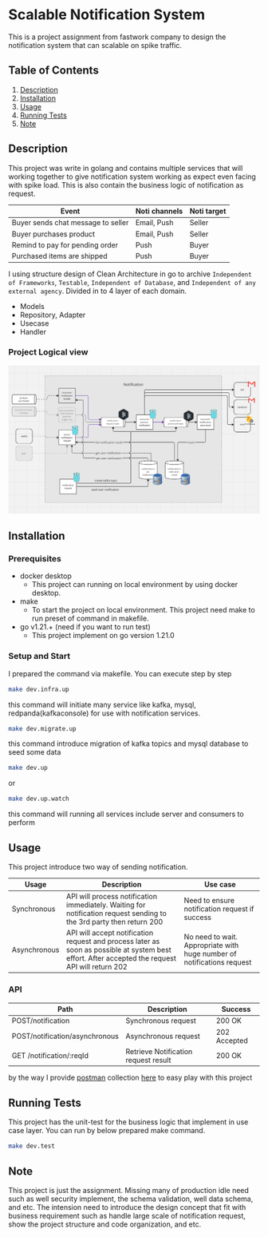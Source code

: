 # Scalable Notification System

This is a project assignment from fastwork company to design the notification system that can scalable on spike traffic.

## Table of Contents

1. [Description](#description)
2. [Installation](#installation)
3. [Usage](#usage)
4. [Running Tests](#running-tests)
5. [Note](#note)

## Description

This project was write in golang and contains multiple services that will working together to give notification system working as expect even facing with spike load. This is also contain the business logic of notification as request.

| Event                              | Noti channels | Noti target |
| ---------------------------------- | ------------- | ----------- |
| Buyer sends chat message to seller | Email, Push   | Seller      |
| Buyer purchases product            | Email, Push   | Seller      |
| Remind to pay for pending order    | Push          | Buyer       |
| Purchased items are shipped        | Push          | Buyer       |

I using structure design of Clean Architecture in go to archive `Independent of Frameworks`, `Testable`, `Independent of Database`, and `Independent of any external agency`. Divided in to 4 layer of each domain.
- Models
- Repository, Adapter
- Usecase
- Handler

### Project Logical view

![Project Diagram](assets/logical-view-v1.png "Project Diagram")

## Installation

### Prerequisites

- docker desktop
  - This project can running on local environment by using docker desktop.
- make
  - To start the project on local environment. This project need make to run preset of command in makefile.
- go v1.21.+ (need if you want to run test)
  - This project implement on go version 1.21.0

### Setup and Start

I prepared the command via makefile. You can execute step by step

```bash
make dev.infra.up
```

this command will initiate many service like kafka, mysql, redpanda(kafkaconsole) for use with notification services.

```bash
make dev.migrate.up
```

this command introduce migration of kafka topics and mysql database to seed some data

```bash
make dev.up
```

or

```bash
make dev.up.watch
```

this command will running all services include server and consumers to perform

## Usage

This project introduce two way of sending notification.

| Usage        | Description                                                                                                                                      | Use case                                                               |
| ------------ | ------------------------------------------------------------------------------------------------------------------------------------------------ | ---------------------------------------------------------------------- |
| Synchronous  | API will process notification immediately. Waiting for notification request sending to the 3rd party then return 200                             | Need to ensure notification request if success                         |
| Asynchronous | API will accept notification request and process later as soon as possible at system best effort. After accepted the request API will return 202 | No need to wait. Appropriate with huge number of notifications request |

### API

| Path                           | Description                          | Success      |
| ------------------------------ | ------------------------------------ | ------------ |
| POST/notification              | Synchronous request                  | 200 OK       |
| POST/notification/asynchronous | Asynchronous request                 | 202 Accepted |
| GET /notification/:reqId       | Retrieve Notification request result | 200 OK       |

by the way I provide [postman](https://www.postman.com/downloads/) collection [here](assets/postman_collection.json) to easy play with this project

## Running Tests
This project has the unit-test for the business logic that implement in use case layer. You can run by below prepared make command.
```bash
make dev.test
```

## Note
This project is just the assignment. Missing many of production idle need such as well security implement, the schema validation, well data schema, and etc. The intension need to introduce the design concept that fit with business requirement such as handle large scale of notification request, show the project structure and code organization, and etc.